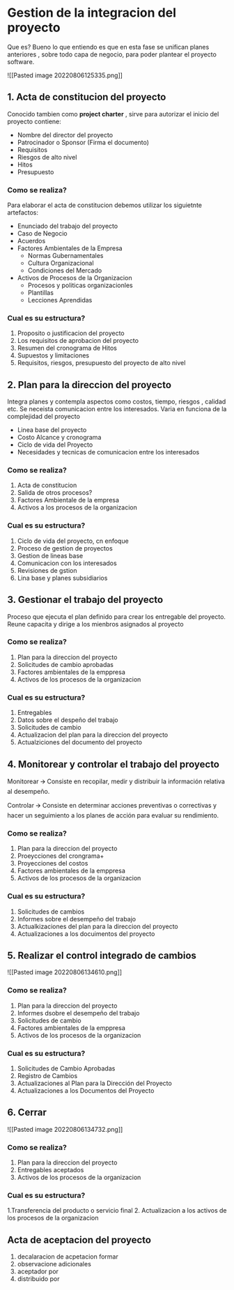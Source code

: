 # Gestion de la integracion del proyecto


Que es?
Bueno lo que entiendo es que en esta fase se unifican planes anteriores , sobre todo capa de negocio, para poder plantear el proyecto software.

![[Pasted image 20220806125335.png]]

## 1. Acta de constitucion del proyecto
Conocido tambien como **project charter** , sirve para autorizar el inicio del proyecto  contiene:
- Nombre del director del proyecto
- Patrocinador o Sponsor (Firma el documento)
- Requisitos
- Riesgos de alto nivel
- Hitos 
- Presupuesto

### Como se realiza?
Para elaborar el acta de constitucion debemos utilizar los siguietnte artefactos:
* Enunciado del trabajo del proyecto
* Caso de Negocio
* Acuerdos
* Factores Ambientales de la Empresa
	* Normas Gubernamentales
	* Cultura Organizacional
	* Condiciones del Mercado
* Activos de Procesos de la Organizacion
	* Procesos y politicas organizacionles
	* Plantillas
	* Lecciones Aprendidas

### Cual es su estructura?
1. Proposito o justificacion del proyecto
2. Los requisitos de aprobacion del proyecto
3. Resumen del cronograma de Hitos
4. Supuestos y limitaciones
5. Requisitos, riesgos, presupuesto del proyecto de alto nivel

## 2. Plan para la direccion del proyecto
Integra planes y contempla aspectos como costos, tiempo, riesgos , calidad etc. Se neceista comunicacion entre los interesados. Varia en funciona de la complejidad del proyecto
* Linea base del proyecto
* Costo Alcance y cronograma
* Ciclo de vida del Proyecto
* Necesidades y tecnicas de comunicacion entre los interesados


### Como se realiza?
1. Acta de constitucion
2. Salida de otros procesos?
3. Factores Ambientale de la empresa
4. Activos a los procesos de la organizacion

### Cual es su estructura?
1. Ciclo de vida del proyecto, cn enfoque
2. Proceso de gestion de proyectos
3. Gestion de lineas base
4. Comunicacion con los interesados
5. Revisiones de gstion
6. Lina base y planes subsidiarios

## 3. Gestionar el trabajo del proyecto
Proceso que ejecuta el plan definido para crear los entregable del proyecto. Reune capacita y dirige a los mienbros asignados al proyecto

### Como se realiza?
1. Plan para la direccion del proyecto
2. Solicitudes de cambio aprobadas
3. Factores ambientales de la emppresa
4. Activos de los procesos de la organizacion


### Cual es su estructura?
1. Entregables
2. Datos sobre el despeño del trabajo
3. Solicitudes de cambio
4. Actualizacion del plan para la direccion del proyecto
5. Actualziciones del documento del proyecto


## 4. Monitorear y controlar el trabajo del proyecto
Monitorear 🡪 Consiste en recopilar, medir y distribuir la información relativa al desempeño. 

Controlar 🡪 Consiste en determinar acciones preventivas o correctivas y hacer un seguimiento a los planes de acción para evaluar su rendimiento.

### Como se realiza?
1. Plan para la direccion del proyecto
2. Proeycciones del crongrama+
3. Proyecciones del costos
4. Factores ambientales de la emppresa
5. Activos de los procesos de la organizacion

### Cual es su estructura?
1. Solicitudes de cambios
2. Informes sobre el desempeño del trabajo
3. Actualkizaciones del plan para la direccion del proyecto
4. Actualizaciones a los docuimentos del proyecto

## 5. Realizar el control integrado de cambios
![[Pasted image 20220806134610.png]]

### Como se realiza?
1. Plan para la direccion del proyecto
2. Informes dsobre el desempeño del trabajo
3. Solicitudes de cambio
4. Factores ambientales de la emppresa
5. Activos de los procesos de la organizacion

### Cual es su estructura?
1. Solicitudes de Cambio Aprobadas
2. Registro de Cambios
3. Actualizaciones al Plan para la Dirección del Proyecto
4. Actualizaciones a los Documentos del Proyecto

## 6. Cerrar

![[Pasted image 20220806134732.png]]

### Como se realiza?
1. Plan para la direccion del proyecto
2. Entregables aceptados
3. Activos de los procesos de la organizacion

### Cual es su estructura?
1.Transferencia del producto o servicio final
2. Actualizacion a los activos de los procesos de la organizacion

## Acta de aceptacion del proyecto

1. decalaracion de acpetacion formar
2. observacione adicionales
3. aceptador por
4. distribuido por